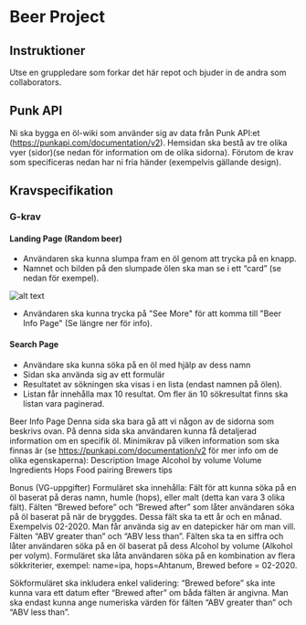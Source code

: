 # Beer Project
## Instruktioner
Utse en gruppledare som forkar det här repot och bjuder in de andra som collaborators.

## Punk API
Ni ska bygga en öl-wiki som använder sig av data från Punk API:et (https://punkapi.com/documentation/v2). Hemsidan ska bestå av tre olika vyer (sidor)(se nedan för information om de olika sidorna). Förutom de krav som specificeras nedan har ni fria händer (exempelvis gällande design).

## Kravspecifikation

### G-krav
#### Landing Page (Random beer)
* Användaren ska kunna slumpa fram en öl genom att trycka på en knapp.
* Namnet och bilden på den slumpade ölen ska man se i ett “card” (se nedan för exempel).

![alt text](https://github.com/niklaszocom/beer-project/blob/main/Namnl%C3%B6s.jpg)

* Användaren ska kunna trycka på "See More" för att komma till "Beer Info Page" (Se längre ner för info).


#### Search Page
* Användare ska kunna söka på en öl med hjälp av dess namn
* Sidan ska använda sig av ett formulär
* Resultatet av sökningen ska visas i en lista (endast namnen på ölen). 
* Listan får innehålla max 10 resultat. Om fler än 10 sökresultat finns ska listan vara paginerad.


Beer Info Page
Denna sida ska bara gå att vi någon av de sidorna som beskrivs ovan.
På denna sida ska användaren kunna få detaljerad information om en specifik öl.
Minimikrav på vilken information som ska finnas är (se https://punkapi.com/documentation/v2 för mer info om de olika egenskaperna):
Description
Image
Alcohol by volume 
Volume
Ingredients
Hops 
Food pairing
Brewers tips

Bonus (VG-uppgifter)
		Formuläret ska innehålla:
Fält för att kunna söka på en öl baserat på deras namn, humle (hops), eller malt (detta kan vara 3 olika fält).
Fälten “Brewed before” och “Brewed after” som låter användaren söka på öl baserat på när de bryggdes. Dessa fält ska ta ett år och en månad. Exempelvis 02-2020. Man får använda sig av en datepicker här om man vill.
Fälten “ABV greater than” och “ABV less than”. Fälten ska ta en siffra och låter användaren söka på en öl baserat på dess Alcohol by volume (Alkohol per volym).
Formuläret ska låta användaren söka på en kombination av flera sökkriterier, exempel: name=ipa, hops=Ahtanum, Brewed before = 02-2020.

Sökformuläret ska inkludera enkel validering:
“Brewed before” ska inte kunna vara ett datum efter “Brewed after” om båda fälten är angivna.
Man ska endast kunna ange numeriska värden för fälten “ABV greater than” och  “ABV less than”.
